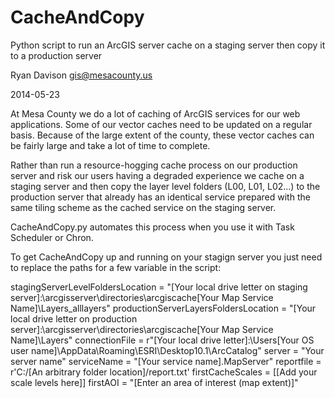 CacheAndCopy
============

Python script to run an ArcGIS server cache on a staging server then copy it to a production server

Ryan Davison gis@mesacounty.us

2014-05-23

At Mesa County we do a lot of caching of ArcGIS services for our web applications. Some of our vector caches need to be updated on a regular basis. Because of the large extent of the county, these vector caches can be fairly large and take a lot of time to complete.

Rather than run a resource-hogging cache process on our production server and risk our users having a degraded experience we cache on a staging server and then copy the layer level folders (L00, L01, L02...) to the production server that already has an identical service prepared with the same tiling scheme as the cached service on the staging server.

CacheAndCopy.py automates this process when you use it with Task Scheduler or Chron.

To get CacheAndCopy up and running on your stagign server you just need to replace the paths for a few variable in the script:

stagingServerLevelFoldersLocation = "[Your local drive letter on staging server]:\arcgisserver\directories\arcgiscache\[Your Map Service Name]\Layers\_alllayers" productionServerLayersFoldersLocation = "[Your local drive letter on production server]:\arcgisserver\directories\arcgiscache\[Your Map Service Name]\Layers" connectionFile = r"[Your local drive letter]:\Users[Your OS user name]\AppData\Roaming\ESRI\Desktop10.1\ArcCatalog\" server = "Your server name" serviceName = "\[Your service name].MapServer" reportfile = r'C:/[An arbitrary folder location]/report.txt' firstCacheScales = [[Add your scale levels here]] firstAOI = "[Enter an area of interest (map extent)]"
